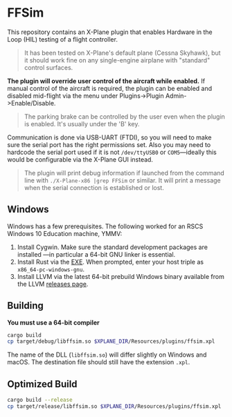 # FFSim

This repository contains an X-Plane plugin that enables Hardware in the Loop
(HIL) testing of a flight controller.

> It has been tested on X-Plane's default plane (Cessna Skyhawk), but it should
work fine on any single-engine airplane with "standard" control surfaces.

**The plugin will override user control of the aircraft while enabled.** If
manual control of the aircraft is required, the plugin can be enabled and
disabled mid-flight via the menu under Plugins-\>Plugin Admin-\>Enable/Disable.

> The parking brake can be controlled by the user even when the plugin is
enabled. It's usually under the 'B' key.

Communication is done via USB-UART (FTDI), so you will need to make sure the
serial port has the right permissions set. Also you may need to hardcode the
serial port used if it is not `/dev/ttyUSB0` or `COM5`&mdash;ideally this would
be configurable via the X-Plane GUI instead.

> The plugin will print debug information if launched from the command line
with `./X-Plane-x86 |grep FFSim` or similar. It will print a message when
the serial connection is established or lost.

## Windows
Windows has a few prerequisites. The following worked for an RSCS Windows 10
Education machine, YMMV:

1. Install Cygwin. Make sure the standard development packages are installed
&mdash;in particular a 64-bit GNU linker is essential.
1. Install Rust via the [EXE](https://win.rustup.rs/x86_64). When prompted,
enter your host triple as `x86_64-pc-windows-gnu`.
1. Install LLVM via the latest 64-bit prebuild Windows binary available from
the LLVM [releases page](https://releases.llvm.org/download.html).

## Building
**You must use a 64-bit compiler**

```bash
cargo build
cp target/debug/libffsim.so $XPLANE_DIR/Resources/plugins/ffsim.xpl
```

The name of the DLL (`libffsim.so`) will differ slightly on Windows and
macOS. The destination file should still have the extension `.xpl`.

## Optimized Build

```bash
cargo build --release
cp target/release/libffsim.so $XPLANE_DIR/Resources/plugins/ffsim.xpl
```

